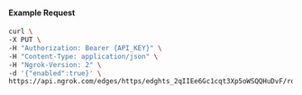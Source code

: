 <!-- Code generated for API Clients. DO NOT EDIT. -->

#### Example Request

```bash
curl \
-X PUT \
-H "Authorization: Bearer {API_KEY}" \
-H "Content-Type: application/json" \
-H "Ngrok-Version: 2" \
-d '{"enabled":true}' \
https://api.ngrok.com/edges/https/edghts_2qIIEe6Gc1cqt3Xp5oWSQQHuDvF/routes/edghtsrt_2qIIEdwku9NIGTCrBMddAhgPcPY/compression
```
